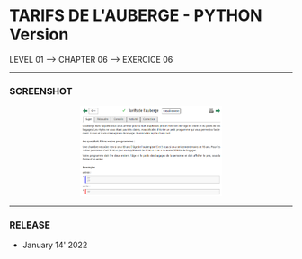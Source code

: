 # TARIFS DE L'AUBERGE - PYTHON Version
LEVEL 01 --> CHAPTER 06 --> EXERCICE 06

---
### **SCREENSHOT**

<div align="center">
    <img
        src="https://github.com/Ayckinn/PYTHON/blob/main/FRANCE-IOI/LEVEL_01/Chapter_06/06_tarifs_auberge/todo.png"
        alt="DEMO"
        style="width:50%">
</div>

---
### **RELEASE**

- January 14' 2022